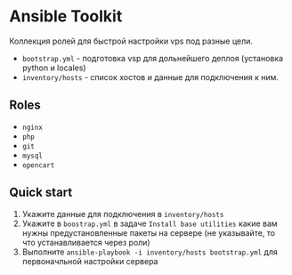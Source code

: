 # Ansible Toolkit

Коллекция ролей для быстрой настройки vps под разные цели.

* `bootstrap.yml` - подготовка vsp для дольнейшего деплоя (установка python и locales)
* `inventory/hosts` - список хостов и данные для подключения к ним.

## Roles

* `nginx`
* `php`
* `git`
* `mysql`
* `opencart`

## Quick start

1. Укажите данные для подключения в `inventory/hosts`
2. Укажите в `boostrap.yml` в задаче `Install base utilities` какие вам нужны предустановленные
  пакеты на сервере (не указывайте, то что устанавливается через роли)
3. Выполните `ansible-playbook -i inventory/hosts bootstrap.yml` для первоначльной настройки сервера
